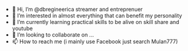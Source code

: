 - 👋 Hi, I’m @dbregineerica streamer and entreprenuer
- 👀 I’m interested in almost everything that can benefit my personality
- 🌱 I’m currently learning practical skills to be alive on skill share and youtube
- 💞️ I’m looking to collaborate on ...
- 📫 How to reach me (i mainly use Facebook just search Mulan777)
<!---
dbregineerics/dbregineerics is a ✨ special ✨ repository because its `README.md` (this file) appears on your GitHub profile.
You can click the Preview link to take a look at your changes.
--->
